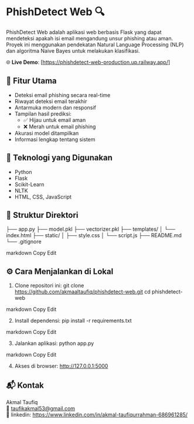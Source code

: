 # PhishDetect Web 🔍

PhishDetect Web adalah aplikasi web berbasis Flask yang dapat mendeteksi apakah isi email mengandung unsur phishing atau aman. Proyek ini menggunakan pendekatan Natural Language Processing (NLP) dan algoritma Naive Bayes untuk melakukan klasifikasi.

🌐 **Live Demo**: [https://phishdetect-web-production.up.railway.app/]

## 🚀 Fitur Utama

- Deteksi email phishing secara real-time
- Riwayat deteksi email terakhir
- Antarmuka modern dan responsif
- Tampilan hasil prediksi:
  - ✅ Hijau untuk email aman
  - ❌ Merah untuk email phishing
- Akurasi model ditampilkan
- Informasi lengkap tentang sistem

## 🧠 Teknologi yang Digunakan

- Python
- Flask
- Scikit-Learn
- NLTK
- HTML, CSS, JavaScript

## 📁 Struktur Direktori

├── app.py
├── model.pkl
├── vectorizer.pkl
├── templates/
│ └── index.html
├── static/
│ ├── style.css
│ └── script.js
├── README.md
└── .gitignore

markdown
Copy
Edit

## ⚙️ Cara Menjalankan di Lokal

1. Clone repositori ini:
   git clone https://github.com/akmaaltaufiq/phishdetect-web.git
   cd phishdetect-web

markdown
Copy
Edit

2. Install dependensi:
   pip install -r requirements.txt

markdown
Copy
Edit

3. Jalankan aplikasi:
   python app.py

markdown
Copy
Edit

4. Akses di browser:
   http://127.0.0.1:5000

## 📬 Kontak

Akmal Taufiq  
📧 taufikakmal53@gmail.com  
📱 linkedin: https://www.linkedin.com/in/akmal-taufiqurrahman-686961285/
